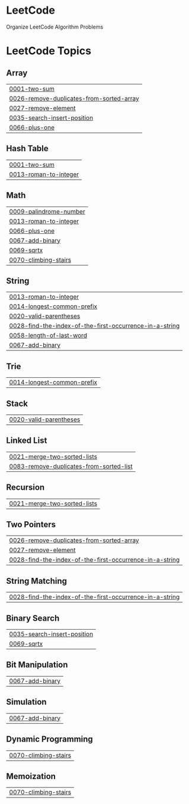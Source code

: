 # LeetCode
Organize LeetCode Algorithm Problems

<!---LeetCode Topics Start-->
# LeetCode Topics
## Array
|  |
| ------- |
| [0001-two-sum](https://github.com/gogumaC/LeetCode/tree/master/0001-two-sum) |
| [0026-remove-duplicates-from-sorted-array](https://github.com/gogumaC/LeetCode/tree/master/0026-remove-duplicates-from-sorted-array) |
| [0027-remove-element](https://github.com/gogumaC/LeetCode/tree/master/0027-remove-element) |
| [0035-search-insert-position](https://github.com/gogumaC/LeetCode/tree/master/0035-search-insert-position) |
| [0066-plus-one](https://github.com/gogumaC/LeetCode/tree/master/0066-plus-one) |
## Hash Table
|  |
| ------- |
| [0001-two-sum](https://github.com/gogumaC/LeetCode/tree/master/0001-two-sum) |
| [0013-roman-to-integer](https://github.com/gogumaC/LeetCode/tree/master/0013-roman-to-integer) |
## Math
|  |
| ------- |
| [0009-palindrome-number](https://github.com/gogumaC/LeetCode/tree/master/0009-palindrome-number) |
| [0013-roman-to-integer](https://github.com/gogumaC/LeetCode/tree/master/0013-roman-to-integer) |
| [0066-plus-one](https://github.com/gogumaC/LeetCode/tree/master/0066-plus-one) |
| [0067-add-binary](https://github.com/gogumaC/LeetCode/tree/master/0067-add-binary) |
| [0069-sqrtx](https://github.com/gogumaC/LeetCode/tree/master/0069-sqrtx) |
| [0070-climbing-stairs](https://github.com/gogumaC/LeetCode/tree/master/0070-climbing-stairs) |
## String
|  |
| ------- |
| [0013-roman-to-integer](https://github.com/gogumaC/LeetCode/tree/master/0013-roman-to-integer) |
| [0014-longest-common-prefix](https://github.com/gogumaC/LeetCode/tree/master/0014-longest-common-prefix) |
| [0020-valid-parentheses](https://github.com/gogumaC/LeetCode/tree/master/0020-valid-parentheses) |
| [0028-find-the-index-of-the-first-occurrence-in-a-string](https://github.com/gogumaC/LeetCode/tree/master/0028-find-the-index-of-the-first-occurrence-in-a-string) |
| [0058-length-of-last-word](https://github.com/gogumaC/LeetCode/tree/master/0058-length-of-last-word) |
| [0067-add-binary](https://github.com/gogumaC/LeetCode/tree/master/0067-add-binary) |
## Trie
|  |
| ------- |
| [0014-longest-common-prefix](https://github.com/gogumaC/LeetCode/tree/master/0014-longest-common-prefix) |
## Stack
|  |
| ------- |
| [0020-valid-parentheses](https://github.com/gogumaC/LeetCode/tree/master/0020-valid-parentheses) |
## Linked List
|  |
| ------- |
| [0021-merge-two-sorted-lists](https://github.com/gogumaC/LeetCode/tree/master/0021-merge-two-sorted-lists) |
| [0083-remove-duplicates-from-sorted-list](https://github.com/gogumaC/LeetCode/tree/master/0083-remove-duplicates-from-sorted-list) |
## Recursion
|  |
| ------- |
| [0021-merge-two-sorted-lists](https://github.com/gogumaC/LeetCode/tree/master/0021-merge-two-sorted-lists) |
## Two Pointers
|  |
| ------- |
| [0026-remove-duplicates-from-sorted-array](https://github.com/gogumaC/LeetCode/tree/master/0026-remove-duplicates-from-sorted-array) |
| [0027-remove-element](https://github.com/gogumaC/LeetCode/tree/master/0027-remove-element) |
| [0028-find-the-index-of-the-first-occurrence-in-a-string](https://github.com/gogumaC/LeetCode/tree/master/0028-find-the-index-of-the-first-occurrence-in-a-string) |
## String Matching
|  |
| ------- |
| [0028-find-the-index-of-the-first-occurrence-in-a-string](https://github.com/gogumaC/LeetCode/tree/master/0028-find-the-index-of-the-first-occurrence-in-a-string) |
## Binary Search
|  |
| ------- |
| [0035-search-insert-position](https://github.com/gogumaC/LeetCode/tree/master/0035-search-insert-position) |
| [0069-sqrtx](https://github.com/gogumaC/LeetCode/tree/master/0069-sqrtx) |
## Bit Manipulation
|  |
| ------- |
| [0067-add-binary](https://github.com/gogumaC/LeetCode/tree/master/0067-add-binary) |
## Simulation
|  |
| ------- |
| [0067-add-binary](https://github.com/gogumaC/LeetCode/tree/master/0067-add-binary) |
## Dynamic Programming
|  |
| ------- |
| [0070-climbing-stairs](https://github.com/gogumaC/LeetCode/tree/master/0070-climbing-stairs) |
## Memoization
|  |
| ------- |
| [0070-climbing-stairs](https://github.com/gogumaC/LeetCode/tree/master/0070-climbing-stairs) |
<!---LeetCode Topics End-->